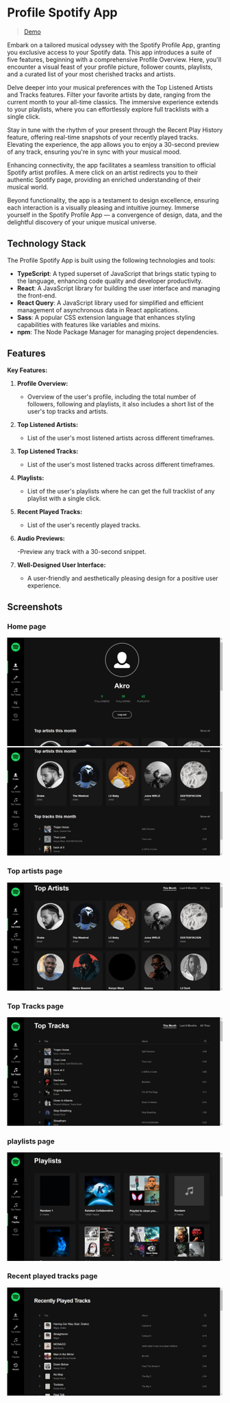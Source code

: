 # Profile Spotify App

> [Demo](https://profile-spotify.netlify.app)

Embark on a tailored musical odyssey with the Spotify Profile App, granting you exclusive access to your Spotify data. This app introduces a suite of five features, beginning with a comprehensive Profile Overview. Here, you'll encounter a visual feast of your profile picture, follower counts, playlists, and a curated list of your most cherished tracks and artists.

Delve deeper into your musical preferences with the Top Listened Artists and Tracks features. Filter your favorite artists by date, ranging from the current month to your all-time classics. The immersive experience extends to your playlists, where you can effortlessly explore full tracklists with a single click.

Stay in tune with the rhythm of your present through the Recent Play History feature, offering real-time snapshots of your recently played tracks. Elevating the experience, the app allows you to enjoy a 30-second preview of any track, ensuring you're in sync with your musical mood.

Enhancing connectivity, the app facilitates a seamless transition to official Spotify artist profiles. A mere click on an artist redirects you to their authentic Spotify page, providing an enriched understanding of their musical world.

Beyond functionality, the app is a testament to design excellence, ensuring each interaction is a visually pleasing and intuitive journey. Immerse yourself in the Spotify Profile App — a convergence of design, data, and the delightful discovery of your unique musical universe.

## Technology Stack

The Profile Spotify App is built using the following technologies and tools:

- **TypeScript**: A typed superset of JavaScript that brings static typing to the language, enhancing code quality and developer productivity.
- **React**: A JavaScript library for building the user interface and managing the front-end.
- **React Query**: A JavaScript library used for simplified and efficient management of asynchronous data in React applications.
- **Sass**: A popular CSS extension language that enhances styling capabilities with features like variables and mixins.
- **npm**: The Node Package Manager for managing project dependencies.

## Features

**Key Features:**

1. **Profile Overview:**

   - Overview of the user's profile, including the total number of followers, following and playlists, it also includes a short list of the user's top tracks and artists.

2. **Top Listened Artists:**

   - List of the user's most listened artists across different timeframes.

3. **Top Listened Tracks:**

   - List of the user's most listened tracks across different timeframes.

4. **Playlists:**

   - List of the user's playlists where he can get the full tracklist of any playlist with a single click.

5. **Recent Played Tracks:**

   - List of the user's recently played tracks.

6. **Audio Previews:**

   -Preview any track with a 30-second snippet.

7. **Well-Designed User Interface:**

   - A user-friendly and aesthetically pleasing design for a positive user experience.

## Screenshots

### Home page

![Home page](./screenshots/home-1.png)
![Home page](./screenshots/home-2.png)

### Top artists page

![Top artists page](/screenshots/artists.png)

### Top Tracks page

![Top tracks page](/screenshots/tracks.png)

### playlists page

![Playlists page](/screenshots/playlists.png)

### Recent played tracks page

![Recent played tracks page](/screenshots/recent.png)
